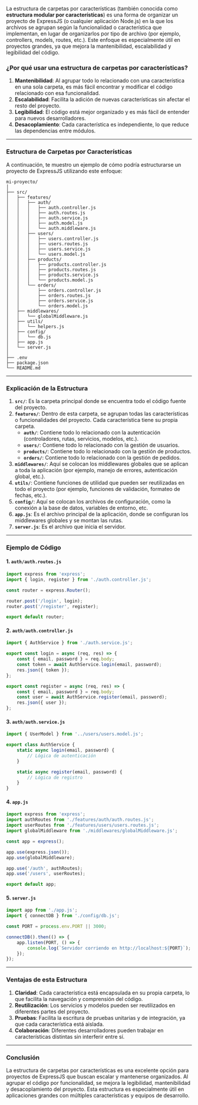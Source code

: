 La estructura de carpetas por características (también conocida como **estructura modular por características**) es una forma de organizar un proyecto de ExpressJS (o cualquier aplicación Node.js) en la que los archivos se agrupan según la funcionalidad o característica que implementan, en lugar de organizarlos por tipo de archivo (por ejemplo, controllers, models, routes, etc.). Este enfoque es especialmente útil en proyectos grandes, ya que mejora la mantenibilidad, escalabilidad y legibilidad del código.

### ¿Por qué usar una estructura de carpetas por características?

1. **Mantenibilidad**: Al agrupar todo lo relacionado con una característica en una sola carpeta, es más fácil encontrar y modificar el código relacionado con esa funcionalidad.
2. **Escalabilidad**: Facilita la adición de nuevas características sin afectar el resto del proyecto.
3. **Legibilidad**: El código está mejor organizado y es más fácil de entender para nuevos desarrolladores.
4. **Desacoplamiento**: Cada característica es independiente, lo que reduce las dependencias entre módulos.

---

### Estructura de Carpetas por Características

A continuación, te muestro un ejemplo de cómo podría estructurarse un proyecto de ExpressJS utilizando este enfoque:

```
mi-proyecto/
│
├── src/
│   ├── features/
│   │   ├── auth/
│   │   │   ├── auth.controller.js
│   │   │   ├── auth.routes.js
│   │   │   ├── auth.service.js
│   │   │   ├── auth.model.js
│   │   │   └── auth.middleware.js
│   │   ├── users/
│   │   │   ├── users.controller.js
│   │   │   ├── users.routes.js
│   │   │   ├── users.service.js
│   │   │   └── users.model.js
│   │   ├── products/
│   │   │   ├── products.controller.js
│   │   │   ├── products.routes.js
│   │   │   ├── products.service.js
│   │   │   └── products.model.js
│   │   └── orders/
│   │       ├── orders.controller.js
│   │       ├── orders.routes.js
│   │       ├── orders.service.js
│   │       └── orders.model.js
│   ├── middlewares/
│   │   └── globalMiddleware.js
│   ├── utils/
│   │   └── helpers.js
│   ├── config/
│   │   └── db.js
│   ├── app.js
│   └── server.js
│
├── .env
├── package.json
└── README.md
```

---

### Explicación de la Estructura

1. **`src/`**: Es la carpeta principal donde se encuentra todo el código fuente del proyecto.
2. **`features/`**: Dentro de esta carpeta, se agrupan todas las características o funcionalidades del proyecto. Cada característica tiene su propia carpeta.
   - **`auth/`**: Contiene todo lo relacionado con la autenticación (controladores, rutas, servicios, modelos, etc.).
   - **`users/`**: Contiene todo lo relacionado con la gestión de usuarios.
   - **`products/`**: Contiene todo lo relacionado con la gestión de productos.
   - **`orders/`**: Contiene todo lo relacionado con la gestión de pedidos.
3. **`middlewares/`**: Aquí se colocan los middlewares globales que se aplican a toda la aplicación (por ejemplo, manejo de errores, autenticación global, etc.).
4. **`utils/`**: Contiene funciones de utilidad que pueden ser reutilizadas en todo el proyecto (por ejemplo, funciones de validación, formateo de fechas, etc.).
5. **`config/`**: Aquí se colocan los archivos de configuración, como la conexión a la base de datos, variables de entorno, etc.
6. **`app.js`**: Es el archivo principal de la aplicación, donde se configuran los middlewares globales y se montan las rutas.
7. **`server.js`**: Es el archivo que inicia el servidor.

---

### Ejemplo de Código

#### 1. **`auth/auth.routes.js`**
```javascript
import express from 'express';
import { login, register } from './auth.controller.js';

const router = express.Router();

router.post('/login', login);
router.post('/register', register);

export default router;
```

#### 2. **`auth/auth.controller.js`**
```javascript
import { AuthService } from './auth.service.js';

export const login = async (req, res) => {
    const { email, password } = req.body;
    const token = await AuthService.login(email, password);
    res.json({ token });
};

export const register = async (req, res) => {
    const { email, password } = req.body;
    const user = await AuthService.register(email, password);
    res.json({ user });
};
```

#### 3. **`auth/auth.service.js`**
```javascript
import { UserModel } from '../users/users.model.js';

export class AuthService {
    static async login(email, password) {
        // Lógica de autenticación
    }

    static async register(email, password) {
        // Lógica de registro
    }
}
```

#### 4. **`app.js`**
```javascript
import express from 'express';
import authRoutes from './features/auth/auth.routes.js';
import userRoutes from './features/users/users.routes.js';
import globalMiddleware from './middlewares/globalMiddleware.js';

const app = express();

app.use(express.json());
app.use(globalMiddleware);

app.use('/auth', authRoutes);
app.use('/users', userRoutes);

export default app;
```

#### 5. **`server.js`**
```javascript
import app from './app.js';
import { connectDB } from './config/db.js';

const PORT = process.env.PORT || 3000;

connectDB().then(() => {
    app.listen(PORT, () => {
        console.log(`Servidor corriendo en http://localhost:${PORT}`);
    });
});
```

---

### Ventajas de esta Estructura

1. **Claridad**: Cada característica está encapsulada en su propia carpeta, lo que facilita la navegación y comprensión del código.
2. **Reutilización**: Los servicios y modelos pueden ser reutilizados en diferentes partes del proyecto.
3. **Pruebas**: Facilita la escritura de pruebas unitarias y de integración, ya que cada característica está aislada.
4. **Colaboración**: Diferentes desarrolladores pueden trabajar en características distintas sin interferir entre sí.

---

### Conclusión

La estructura de carpetas por características es una excelente opción para proyectos de ExpressJS que buscan escalar y mantenerse organizados. Al agrupar el código por funcionalidad, se mejora la legibilidad, mantenibilidad y desacoplamiento del proyecto. Esta estructura es especialmente útil en aplicaciones grandes con múltiples características y equipos de desarrollo.
